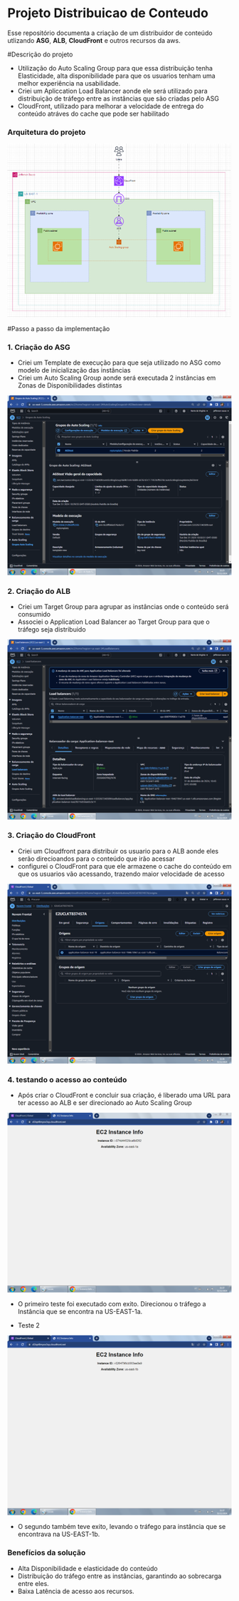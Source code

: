 # Projeto Distribuicao de Conteudo 
Esse repositório documenta a criação de um distribuidor de conteúdo utlizando  **ASG**, **ALB**, **CloudFront** e outros recursos da aws.

#Descrição do projeto
- Utilização do Auto Scaling Group para que essa distribuição tenha Elasticidade, alta disponibilidade para que os usuarios tenham uma melhor experiência na usabilidade.
- Criei um Apliccation Load Balancer aonde ele será utilizado para distribuição de tráfego entre as instâncias que são criadas pelo ASG
- CloudFront, utilizado para melhorar a velocidade de entrega do conteúdo atráves do cache que pode ser habilitado
  
### Arquitetura do projeto 
![Diagrama.png](https://github.com/Jeff01875/Projeto-Distribuicao-Conteudo/blob/main/Diagrama.png)


#Passo a passo da implementação 

### 1. Criação do ASG

- Criei um Template de execução para que seja utilizado no ASG como modelo de inicialização das instâncias
- Criei um Auto Scaling Group aonde será executada 2 instâncias em Zonas de Disponibilidades distintas

![Criação Auto Scaling Group_ETAPA-6.png](https://github.com/Jeff01875/Projeto-Distribuicao-Conteudo/blob/a9e4ec4405fd50e54262c13525cdacd22a9bb44d/Cria%C3%A7%C3%A3o%20Auto%20Scaling%20Group_ETAPA-6.png)

### 2. Criação do ALB

- Criei um Target Group para agrupar as instâncias onde o conteúdo será consumido
- Associei o Application Load Balancer ao Target Group para que o tráfego seja distribuido

![Criação do Application Load Balancer_ETAPA-8.png](https://github.com/Jeff01875/Projeto-Distribuicao-Conteudo/blob/a9e4ec4405fd50e54262c13525cdacd22a9bb44d/Cria%C3%A7%C3%A3o%20do%20Application%20Load%20Balancer_ETAPA-8.png)

### 3. Criação do CloudFront

- Criei um Cloudfront para distribuir os usuario para o ALB aonde eles serão direcioandos para o conteúdo que irão acessar
- configurei o CloudFront para que ele armazene o cache do conteúdo em que os usuarios vão acessando, trazendo maior velocidade de acesso

![Criação do CloudFront_ETAPA-9.png](https://github.com/Jeff01875/Projeto-Distribuicao-Conteudo/blob/a9e4ec4405fd50e54262c13525cdacd22a9bb44d/Cria%C3%A7%C3%A3o%20do%20CloudFront_ETAPA-9.png)

### 4. testando o acesso ao conteúdo 

- Após criar o CloudFront e concluir sua criação, é liberado uma URL para ter acesso ao ALB e ser direcionado ao Auto Scaling Group
  
![Test de acesso 1_ETAPA-10.png](https://github.com/Jeff01875/Projeto-Distribuicao-Conteudo/blob/main/Test%20de%20acesso%201_ETAPA-10.png)
- O primeiro teste foi executado com exito. Direcionou o tráfego a Instância que se encontra na US-EAST-1a.
  
- Teste 2
  
![Test de acesso 2_ETAPA-11.png](https://github.com/Jeff01875/Projeto-Distribuicao-Conteudo/blob/main/Test%20de%20acesso%202_ETAPA-11.png)
- O segundo também teve exito, levando o tráfego para instância que se encontrava na US-EAST-1b.


### Benefícios da solução

- Alta Disponibilidade e elasticidade do conteúdo
- Distribuição do tráfego entre as instâncias, garantindo ao sobrecarga entre eles.
- Baixa Latência de acesso aos recursos.
